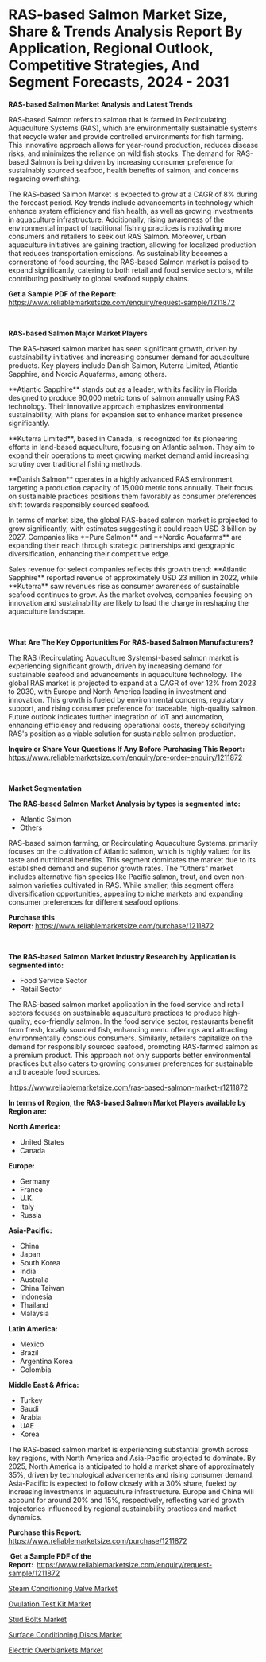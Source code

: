 <p><h1>RAS-based Salmon Market Size, Share & Trends Analysis Report By Application, Regional Outlook, Competitive Strategies, And Segment Forecasts, 2024 - 2031</h1></p><p><strong>RAS-based Salmon Market Analysis and Latest Trends</strong></p>
<p><p>RAS-based Salmon refers to salmon that is farmed in Recirculating Aquaculture Systems (RAS), which are environmentally sustainable systems that recycle water and provide controlled environments for fish farming. This innovative approach allows for year-round production, reduces disease risks, and minimizes the reliance on wild fish stocks. The demand for RAS-based Salmon is being driven by increasing consumer preference for sustainably sourced seafood, health benefits of salmon, and concerns regarding overfishing.</p><p>The RAS-based Salmon Market is expected to grow at a CAGR of 8% during the forecast period. Key trends include advancements in technology which enhance system efficiency and fish health, as well as growing investments in aquaculture infrastructure. Additionally, rising awareness of the environmental impact of traditional fishing practices is motivating more consumers and retailers to seek out RAS Salmon. Moreover, urban aquaculture initiatives are gaining traction, allowing for localized production that reduces transportation emissions. As sustainability becomes a cornerstone of food sourcing, the RAS-based Salmon market is poised to expand significantly, catering to both retail and food service sectors, while contributing positively to global seafood supply chains.</p></p>
<p><strong>Get a Sample PDF of the Report:&nbsp;</strong> <a href="https://www.reliablemarketsize.com/enquiry/request-sample/1211872?utm_campaign=1131&utm_medium=2&utm_source=Github&utm_content=ia&utm_term=17122024&utm_id=ras-based-salmon">https://www.reliablemarketsize.com/enquiry/request-sample/1211872</a></p>
<p>&nbsp;</p>
<p><strong>RAS-based Salmon Major Market Players</strong></p>
<p><p>The RAS-based salmon market has seen significant growth, driven by sustainability initiatives and increasing consumer demand for aquaculture products. Key players include Danish Salmon, Kuterra Limited, Atlantic Sapphire, and Nordic Aquafarms, among others.</p><p>**Atlantic Sapphire** stands out as a leader, with its facility in Florida designed to produce 90,000 metric tons of salmon annually using RAS technology. Their innovative approach emphasizes environmental sustainability, with plans for expansion set to enhance market presence significantly.</p><p>**Kuterra Limited**, based in Canada, is recognized for its pioneering efforts in land-based aquaculture, focusing on Atlantic salmon. They aim to expand their operations to meet growing market demand amid increasing scrutiny over traditional fishing methods. </p><p>**Danish Salmon** operates in a highly advanced RAS environment, targeting a production capacity of 15,000 metric tons annually. Their focus on sustainable practices positions them favorably as consumer preferences shift towards responsibly sourced seafood.</p><p>In terms of market size, the global RAS-based salmon market is projected to grow significantly, with estimates suggesting it could reach USD 3 billion by 2027. Companies like **Pure Salmon** and **Nordic Aquafarms** are expanding their reach through strategic partnerships and geographic diversification, enhancing their competitive edge.</p><p>Sales revenue for select companies reflects this growth trend: **Atlantic Sapphire** reported revenue of approximately USD 23 million in 2022, while **Kuterra** saw revenues rise as consumer awareness of sustainable seafood continues to grow. As the market evolves, companies focusing on innovation and sustainability are likely to lead the charge in reshaping the aquaculture landscape.</p></p>
<p>&nbsp;</p>
<p><strong>What Are The Key Opportunities For RAS-based Salmon Manufacturers?</strong></p>
<p><p>The RAS (Recirculating Aquaculture Systems)-based salmon market is experiencing significant growth, driven by increasing demand for sustainable seafood and advancements in aquaculture technology. The global RAS market is projected to expand at a CAGR of over 12% from 2023 to 2030, with Europe and North America leading in investment and innovation. This growth is fueled by environmental concerns, regulatory support, and rising consumer preference for traceable, high-quality salmon. Future outlook indicates further integration of IoT and automation, enhancing efficiency and reducing operational costs, thereby solidifying RAS's position as a viable solution for sustainable salmon production.</p></p>
<p><strong>Inquire or Share Your Questions If Any Before Purchasing This Report:</strong> <a href="https://www.reliablemarketsize.com/enquiry/pre-order-enquiry/1211872?utm_campaign=1131&utm_medium=2&utm_source=Github&utm_content=ia&utm_term=17122024&utm_id=ras-based-salmon">https://www.reliablemarketsize.com/enquiry/pre-order-enquiry/1211872</a></p>
<p>&nbsp;</p>
<p><strong>Market Segmentation</strong></p>
<p><strong>The RAS-based Salmon Market Analysis by types is segmented into:</strong></p>
<p><ul><li>Atlantic Salmon</li><li>Others</li></ul></p>
<p><p>RAS-based salmon farming, or Recirculating Aquaculture Systems, primarily focuses on the cultivation of Atlantic salmon, which is highly valued for its taste and nutritional benefits. This segment dominates the market due to its established demand and superior growth rates. The "Others" market includes alternative fish species like Pacific salmon, trout, and even non-salmon varieties cultivated in RAS. While smaller, this segment offers diversification opportunities, appealing to niche markets and expanding consumer preferences for different seafood options.</p></p>
<p><strong>Purchase this Report:&nbsp;</strong><a href="https://www.reliablemarketsize.com/purchase/1211872?utm_campaign=1131&utm_medium=2&utm_source=Github&utm_content=ia&utm_term=17122024&utm_id=ras-based-salmon">https://www.reliablemarketsize.com/purchase/1211872</a></p>
<p>&nbsp;</p>
<p><strong>The RAS-based Salmon Market Industry Research by Application is segmented into:</strong></p>
<p><ul><li>Food Service Sector</li><li>Retail Sector</li></ul></p>
<p><p>The RAS-based salmon market application in the food service and retail sectors focuses on sustainable aquaculture practices to produce high-quality, eco-friendly salmon. In the food service sector, restaurants benefit from fresh, locally sourced fish, enhancing menu offerings and attracting environmentally conscious consumers. Similarly, retailers capitalize on the demand for responsibly sourced seafood, promoting RAS-farmed salmon as a premium product. This approach not only supports better environmental practices but also caters to growing consumer preferences for sustainable and traceable food sources.</p></p>
<p><a href="https://www.reliablemarketsize.com/ras-based-salmon-market-r1211872?utm_campaign=1131&utm_medium=2&utm_source=Github&utm_content=ia&utm_term=17122024&utm_id=ras-based-salmon">&nbsp;https://www.reliablemarketsize.com/ras-based-salmon-market-r1211872</a></p>
<p><strong>In terms of Region, the RAS-based Salmon Market Players available by Region are:</strong></p>
<p>
    <p> <strong> North America: </strong>
        <ul>
            <li>United States</li>
            <li>Canada</li>
        </ul>
        </p> 
    <p> <strong> Europe: </strong>
        <ul>
            <li>Germany</li>
            <li>France</li>
            <li>U.K.</li>
            <li>Italy</li>
            <li>Russia</li>
        </ul>
        </p> 
    <p> <strong> Asia-Pacific: </strong>
        <ul>
            <li>China</li>
            <li>Japan</li>
            <li>South Korea</li>
            <li>India</li>
            <li>Australia</li>
            <li>China Taiwan</li>
            <li>Indonesia</li>
            <li>Thailand</li>
            <li>Malaysia</li>
        </ul>
        </p> 
    <p> <strong> Latin America: </strong>
        <ul>
            <li>Mexico</li>
            <li>Brazil</li>
            <li>Argentina Korea</li>
            <li>Colombia</li>
        </ul>
        </p> 
    <p> <strong> Middle East & Africa: </strong>
        <ul>
            <li>Turkey</li>
            <li>Saudi</li>
            <li>Arabia</li>
            <li>UAE</li>
            <li>Korea</li>
        </ul>
    </p>
    </p>
<p><p>The RAS-based salmon market is experiencing substantial growth across key regions, with North America and Asia-Pacific projected to dominate. By 2025, North America is anticipated to hold a market share of approximately 35%, driven by technological advancements and rising consumer demand. Asia-Pacific is expected to follow closely with a 30% share, fueled by increasing investments in aquaculture infrastructure. Europe and China will account for around 20% and 15%, respectively, reflecting varied growth trajectories influenced by regional sustainability practices and market dynamics.</p></p>
<p><strong>Purchase this Report: </strong><a href="https://www.reliablemarketsize.com/purchase/1211872?utm_campaign=1131&utm_medium=2&utm_source=Github&utm_content=ia&utm_term=17122024&utm_id=ras-based-salmon">https://www.reliablemarketsize.com/purchase/1211872</a></p>
<p>&nbsp;<strong>Get a Sample PDF of the Report:&nbsp;&nbsp;</strong><a href="https://www.reliablemarketsize.com/enquiry/request-sample/1211872?utm_campaign=1131&utm_medium=2&utm_source=Github&utm_content=ia&utm_term=17122024&utm_id=ras-based-salmon">https://www.reliablemarketsize.com/enquiry/request-sample/1211872</a></p>
<p><strong></strong></p>
<p><p><a href="https://www.linkedin.com/pulse/comprehensive-analysis-steam-conditioning-valve-market-size-fbmzf?utm_campaign=1131&utm_medium=2&utm_source=Github&utm_content=ia&utm_term=17122024&utm_id=ras-based-salmon">Steam Conditioning Valve Market</a></p><p><a href="https://www.linkedin.com/pulse/whats-propelling-ovulation-test-kit-markets-growth-48-cagr-key-zpihf?utm_campaign=1131&utm_medium=2&utm_source=Github&utm_content=ia&utm_term=17122024&utm_id=ras-based-salmon">Ovulation Test Kit Market</a></p><p><a href="https://www.linkedin.com/pulse/stud-bolts-market-growth-insights-sales-channels-penetration-hjhvf?utm_campaign=1131&utm_medium=2&utm_source=Github&utm_content=ia&utm_term=17122024&utm_id=ras-based-salmon">Stud Bolts Market</a></p><p><a href="https://www.linkedin.com/pulse/insightful-surface-conditioning-discs-market-size-expected-cagr-xsvwf?utm_campaign=1131&utm_medium=2&utm_source=Github&utm_content=ia&utm_term=17122024&utm_id=ras-based-salmon">Surface Conditioning Discs Market</a></p><p><a href="https://www.linkedin.com/pulse/electric-overblankets-market-study-examiningthe-industrys-growth-brymf?utm_campaign=1131&utm_medium=2&utm_source=Github&utm_content=ia&utm_term=17122024&utm_id=ras-based-salmon">Electric Overblankets Market</a></p></p>